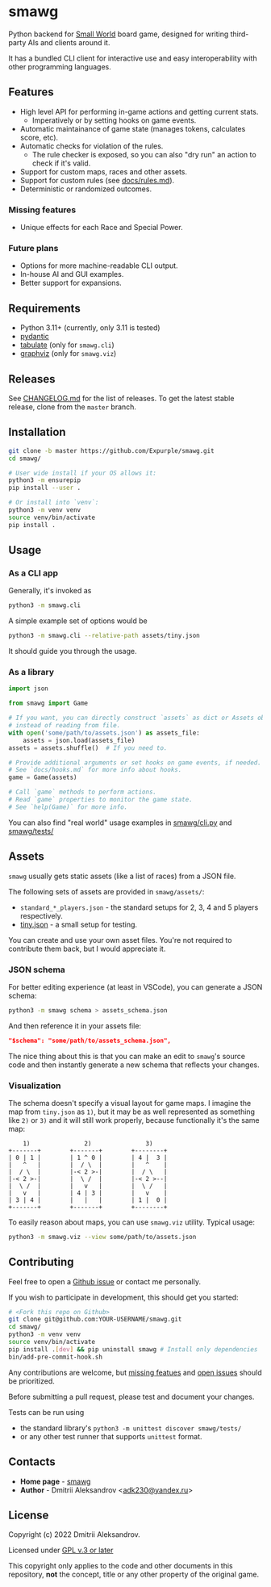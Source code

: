 # smawg

Python backend for
[Small World](https://en.m.wikipedia.org/wiki/Small_World_(board_game))
board game,
designed for writing third-party AIs and clients around it.

It has a bundled CLI client for interactive use
and easy interoperability with other programming languages.

## Features

* High level API for performing in-game actions and getting current stats.
    * Imperatively or by setting hooks on game events.
* Automatic maintainance of game state (manages tokens, calculates score, etc).
* Automatic checks for violation of the rules.
    * The rule checker is exposed, so you can also "dry run" an action to check
    if it's valid.
* Support for custom maps, races and other assets.
* Support for custom rules (see [docs/rules.md](docs/rules.md)).
* Deterministic or randomized outcomes.

### Missing features

* Unique effects for each Race and Special Power.

### Future plans

* Options for more machine-readable CLI output.
* In-house AI and GUI examples.
* Better support for expansions.

## Requirements

* Python 3.11+ (currently, only 3.11 is tested)
* [pydantic](https://github.com/pydantic/pydantic)
* [tabulate](https://github.com/astanin/python-tabulate) (only for `smawg.cli`)
* [graphviz](https://github.com/xflr6/graphviz) (only for `smawg.viz`)

## Releases

See [CHANGELOG.md](./CHANGELOG.md) for the list of releases.
To get the latest stable release, clone from the `master` branch.

## Installation

```sh
git clone -b master https://github.com/Expurple/smawg.git
cd smawg/

# User wide install if your OS allows it:
python3 -m ensurepip
pip install --user .

# Or install into `venv`:
python3 -m venv venv
source venv/bin/activate
pip install .
```

## Usage

### As a CLI app

Generally, it's invoked as

```bash
python3 -m smawg.cli
```

A simple example set of options would be

```bash
python3 -m smawg.cli --relative-path assets/tiny.json
```

It should guide you through the usage.

### As a library

```python
import json

from smawg import Game

# If you want, you can directly construct `assets` as dict or Assets object
# instead of reading from file.
with open('some/path/to/assets.json') as assets_file:
    assets = json.load(assets_file)
assets = assets.shuffle()  # If you need to.

# Provide additional arguments or set hooks on game events, if needed.
# See `docs/hooks.md` for more info about hooks.
game = Game(assets)

# Call `game` methods to perform actions.
# Read `game` properties to monitor the game state.
# See `help(Game)` for more info.
```

You can also find "real world" usage examples in
[smawg/cli.py](./smawg/cli.py) and [smawg/tests/](./smawg/tests/)

## Assets

`smawg` usually gets static assets (like a list of races) from a JSON file.

The following sets of assets are provided in `smawg/assets/`:

* `standard_*_players.json` -
    the standard setups for 2, 3, 4 and 5 players respectively.
* [tiny.json](smawg/assets/tiny.json) -
    a small setup for testing.

You can create and use your own asset files.
You're not required to contribute them back, but I would appreciate it.

### JSON schema

For better editing experience (at least in VSCode),
you can generate a JSON schema:

```sh
python3 -m smawg schema > assets_schema.json
```

And then reference it in your assets file:

```json
"$schema": "some/path/to/assets_schema.json",
```

The nice thing about this is that you can make an edit to `smawg`'s source code
and then instantly generate a new schema that reflects your changes.

### Visualization

The schema doesn't specify a visual layout for game maps.
I imagine the map from `tiny.json` as `1)`, but it may be as well represented
as something like `2)` or `3)` and it will still work properly,
because functionally it's the same map:

```text
    1)               2)               3)
+-------+        +-------+        +--------+
| 0 | 1 |        | 1 ^ 0 |        | 4 |  3 |
|   ^   |        |  / \  |        |   ^    |
|  / \  |        |-< 2 >-|        |  / \   |
|-< 2 >-|        |  \ /  |        |-< 2 >--|
|  \ /  |        |   v   |        |  \ /   |
|   v   |        | 4 | 3 |        |   v    |
| 3 | 4 |        |   |   |        | 1 |  0 |
+-------+        +-------+        +--------+
```

To easily reason about maps, you can use `smawg.viz` utility. Typical usage:

```bash
python3 -m smawg.viz --view some/path/to/assets.json
```

## Contributing

Feel free to open a
[Github issue](https://github.com/Expurple/smawg/issues/new/choose)
or contact me personally.

If you wish to participate in development, this should get you started:

```sh
# <Fork this repo on Github>
git clone git@github.com:YOUR-USERNAME/smawg.git
cd smawg/
python3 -m venv venv
source venv/bin/activate
pip install .[dev] && pip uninstall smawg # Install only dependencies
bin/add-pre-commit-hook.sh
```

Any contributions are welcome, but [missing featues](#features) and
[open issues](https://github.com/Expurple/smawg/issues) should be prioritized.

Before submitting a pull request, please test and document your changes.

Tests can be run using

* the standard library's `python3 -m unittest discover smawg/tests/`
* or any other test runner that supports `unittest` format.

## Contacts

* **Home page** - [smawg](https://github.com/expurple/smawg)
* **Author** - Dmitrii Aleksandrov <adk230@yandex.ru\>

## License

Copyright (c) 2022 Dmitrii Aleksandrov.

Licensed under [GPL v.3 or later](./LICENSE)

This copyright only applies to the code and other documents in this repository,
**not** the concept, title or any other property of the original game.
